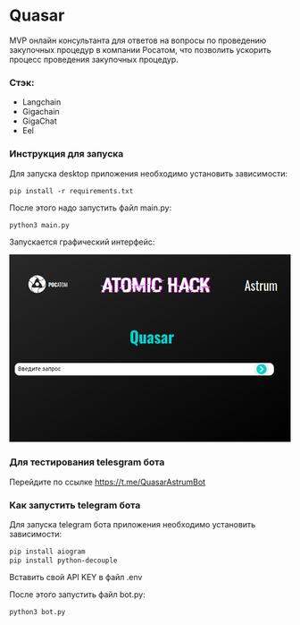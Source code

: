 # Quasar
MVP онлайн консультанта для ответов на вопросы по проведению закупочных процедур в компании Росатом, что позволить ускорить процесс проведения закупочных процедур. 

### Стэк:
- Langchain
- Gigachain
- GigaChat
- Eel

### Инструкция для запуска
Для запуска desktop приложения необходимо установить зависимости:
```
pip install -r requirements.txt
```

После этого надо запустить файл main.py:
```
python3 main.py
```

Запускается графический интерфейс:

![](./img/screenshot.png)

### Для тестирования telesgram бота
Перейдите по ссылке https://t.me/QuasarAstrumBot

### Как запустить telegram бота
Для запуска telegram бота приложения необходимо установить зависимости:
```
pip install aiogram
pip install python-decouple
```

Вставить свой API KEY в файл .env

После этого запустить файл bot.py:
```
python3 bot.py
```
